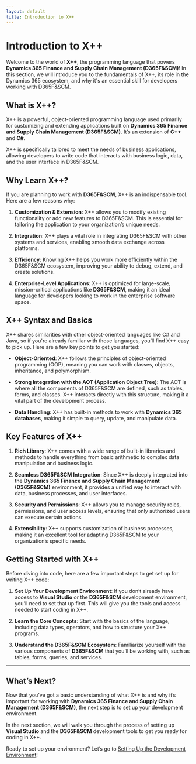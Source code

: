 ```yaml
---
layout: default
title: Introduction to X++
---
```


# Introduction to X++

Welcome to the world of **X++**, the programming language that powers **Dynamics 365 Finance and Supply Chain Management (D365F&SCM)**! In this section, we will introduce you to the fundamentals of X++, its role in the Dynamics 365 ecosystem, and why it's an essential skill for developers working with D365F&SCM.

## What is X++?

X++ is a powerful, object-oriented programming language used primarily for customizing and extending applications built on **Dynamics 365 Finance and Supply Chain Management (D365F&SCM)**. It’s an extension of **C++** and **C#**. 

X++ is specifically tailored to meet the needs of business applications, allowing developers to write code that interacts with business logic, data, and the user interface in D365F&SCM.

## Why Learn X++?

If you are planning to work with **D365F&SCM**, X++ is an indispensable tool. Here are a few reasons why:

1. **Customization & Extension**: X++ allows you to modify existing functionality or add new features to D365F&SCM. This is essential for tailoring the application to your organization’s unique needs.
   
2. **Integration**: X++ plays a vital role in integrating D365F&SCM with other systems and services, enabling smooth data exchange across platforms.

3. **Efficiency**: Knowing X++ helps you work more efficiently within the D365F&SCM ecosystem, improving your ability to debug, extend, and create solutions.

4. **Enterprise-Level Applications**: X++ is optimized for large-scale, mission-critical applications like **D365F&SCM**, making it an ideal language for developers looking to work in the enterprise software space.

## X++ Syntax and Basics

X++ shares similarities with other object-oriented languages like C# and Java, so if you're already familiar with those languages, you’ll find X++ easy to pick up. Here are a few key points to get you started:

- **Object-Oriented**: X++ follows the principles of object-oriented programming (OOP), meaning you can work with classes, objects, inheritance, and polymorphism.
  
- **Strong Integration with the AOT (Application Object Tree)**: The AOT is where all the components of D365F&SCM are defined, such as tables, forms, and classes. X++ interacts directly with this structure, making it a vital part of the development process.

- **Data Handling**: X++ has built-in methods to work with **Dynamics 365 databases**, making it simple to query, update, and manipulate data.

## Key Features of X++

1. **Rich Library**: X++ comes with a wide range of built-in libraries and methods to handle everything from basic arithmetic to complex data manipulation and business logic.
   
2. **Seamless D365F&SCM Integration**: Since X++ is deeply integrated into the **Dynamics 365 Finance and Supply Chain Management (D365F&SCM)** environment, it provides a unified way to interact with data, business processes, and user interfaces.

3. **Security and Permissions**: X++ allows you to manage security roles, permissions, and user access levels, ensuring that only authorized users can execute certain actions.

4. **Extensibility**: X++ supports customization of business processes, making it an excellent tool for adapting D365F&SCM to your organization’s specific needs.

## Getting Started with X++

Before diving into code, here are a few important steps to get set up for writing X++ code:

1. **Set Up Your Development Environment**: If you don’t already have access to **Visual Studio** or the **D365F&SCM** development environment, you’ll need to set that up first. This will give you the tools and access needed to start coding in X++.

2. **Learn the Core Concepts**: Start with the basics of the language, including data types, operators, and how to structure your X++ programs.

3. **Understand the D365F&SCM Ecosystem**: Familiarize yourself with the various components of **D365F&SCM** that you’ll be working with, such as tables, forms, queries, and services.

---

## What’s Next?

Now that you’ve got a basic understanding of what X++ is and why it’s important for working with **Dynamics 365 Finance and Supply Chain Management (D365F&SCM)**, the next step is to set up your development environment.

In the next section, we will walk you through the process of setting up **Visual Studio** and the **D365F&SCM** development tools to get you ready for coding in X++.

Ready to set up your environment? Let’s go to [Setting Up the Development Environment](environment-setup.md)!
